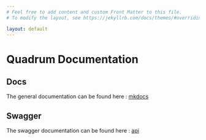 ```yaml
---
# Feel free to add content and custom Front Matter to this file.
# To modify the layout, see https://jekyllrb.com/docs/themes/#overriding-theme-defaults

layout: default
---
```


# Quadrum Documentation

## Docs
The general documentation can be found here : [mkdocs](mkdocs/index.html)

## Swagger
The swagger documentation can be found here : [api](api)

